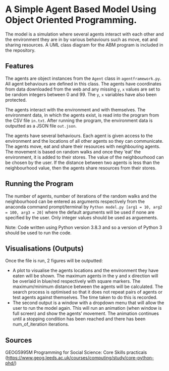# A Simple Agent Based Model Using Object Oriented Programming.

The model is a simulation where several agents interact with each other and the environment they are in by various behaviours such as move, eat and sharing resources.
A UML class diagram for the ABM program is included in the repository. 


## Features
The agents are object instances from the `Agent` class in `agentframework.py`. All agent behaviours are defined in this class. The agents have coordinates from data downloaded from the web and any missing `y`, `x` values are set to be random integers between 0 and 99. The `y`, `x` variables have also been protected.

The agents interact with the environment and with themselves. The environment data, in which the agents exist, is read into the program from the CSV file `in.txt`. After running the program, the environment data is outputted as a JSON file `out.json`.

The agents have several behaviours. Each agent is given access to the environment and the locations of all other agents so they can communicate. The agents move, eat and share their resources with neighbouring agents. The movement is based on random walks and once they ‘eat’ the environment, it is added to their stores. The value of the neighbourhood can be chosen by the user. If the distance between two agents is less than the neighbourhood value, then the agents share resources from their stores. 


## Running the Program
The number of agents, number of iterations of the random walks and the neighbourhood can be entered as arguments respectively from the anaconda command prompt/terminal by
`Python model.py [arg1 = 10, arg2 = 100, arg3 = 20]`
where the default arguments will be used if none are specified by the user. Only integer values should be used as arguements. 

Note: Code written using Python version 3.8.3 and so a version of Python 3 should be used to run the code.


## Visualisations (Outputs)
Once the file is run, 2 figures will be outputted:
* A plot to visualise the agents locations and the environment they have eaten will be shown. The maximum agents in the y and x direction will be overlaid in blue/red  respectively with square markers. The maximum/minimum distance between the agents will be calculated. The search process is optimised so that it does not repeat pairs of agents or test agents against themselves. The time taken to do this is recorded. 
* The second output is a window with a dropdown menu that will allow the user to run the model again. This will run an animation (when window is full screen) and show the agents’ movement. The animation continues until a stopping condition has been reached and there has been num_of_iteration iterations. 



## Sources
GEOG5995M Programming for Social Science: Core Skills practicals (https://www.geog.leeds.ac.uk/courses/computing/study/core-python-phd/)
